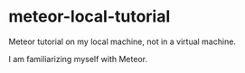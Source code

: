 # meteor-local-tutorial
Meteor tutorial on my local machine, not in a virtual machine.

I am familiarizing myself with Meteor.

